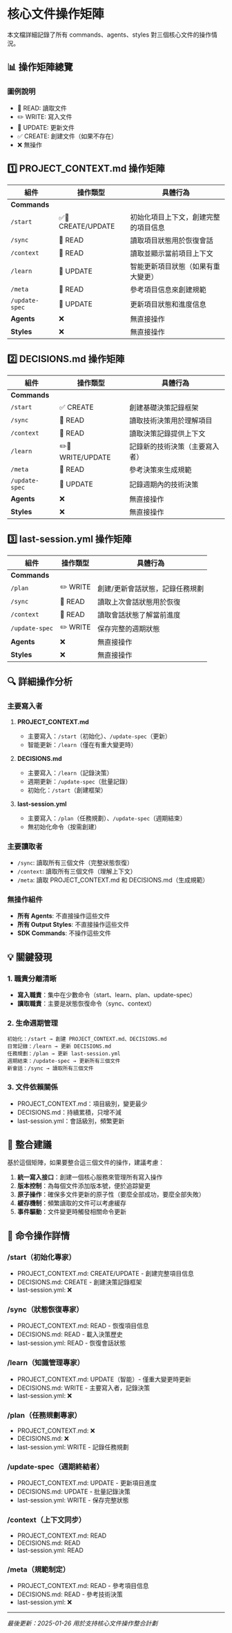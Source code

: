 # 核心文件操作矩陣

本文檔詳細記錄了所有 commands、agents、styles 對三個核心文件的操作情況。

## 📊 操作矩陣總覽

### 圖例說明
- 📖 READ: 讀取文件
- ✏️ WRITE: 寫入文件  
- 🔄 UPDATE: 更新文件
- ✅ CREATE: 創建文件（如果不存在）
- ❌ 無操作

## 1️⃣ PROJECT_CONTEXT.md 操作矩陣

| 組件 | 操作類型 | 具體行為 |
|------|---------|---------|
| **Commands** | | |
| `/start` | ✅🔄 CREATE/UPDATE | 初始化項目上下文，創建完整的項目信息 |
| `/sync` | 📖 READ | 讀取項目狀態用於恢復會話 |
| `/context` | 📖 READ | 讀取並顯示當前項目上下文 |
| `/learn` | 🔄 UPDATE | 智能更新項目狀態（如果有重大變更） |
| `/meta` | 📖 READ | 參考項目信息來創建規範 |
| `/update-spec` | 🔄 UPDATE | 更新項目狀態和進度信息 |
| **Agents** | ❌ | 無直接操作 |
| **Styles** | ❌ | 無直接操作 |

## 2️⃣ DECISIONS.md 操作矩陣

| 組件 | 操作類型 | 具體行為 |
|------|---------|---------|
| **Commands** | | |
| `/start` | ✅ CREATE | 創建基礎決策記錄框架 |
| `/sync` | 📖 READ | 讀取技術決策用於理解項目 |
| `/context` | 📖 READ | 讀取決策記錄提供上下文 |
| `/learn` | ✏️🔄 WRITE/UPDATE | 記錄新的技術決策（主要寫入者） |
| `/meta` | 📖 READ | 參考決策來生成規範 |
| `/update-spec` | 🔄 UPDATE | 記錄週期內的技術決策 |
| **Agents** | ❌ | 無直接操作 |
| **Styles** | ❌ | 無直接操作 |

## 3️⃣ last-session.yml 操作矩陣

| 組件 | 操作類型 | 具體行為 |
|------|---------|---------|
| **Commands** | | |
| `/plan` | ✏️ WRITE | 創建/更新會話狀態，記錄任務規劃 |
| `/sync` | 📖 READ | 讀取上次會話狀態用於恢復 |
| `/context` | 📖 READ | 讀取會話狀態了解當前進度 |
| `/update-spec` | ✏️ WRITE | 保存完整的週期狀態 |
| **Agents** | ❌ | 無直接操作 |
| **Styles** | ❌ | 無直接操作 |

## 🔍 詳細操作分析

### 主要寫入者
1. **PROJECT_CONTEXT.md**
   - 主要寫入：`/start`（初始化）、`/update-spec`（更新）
   - 智能更新：`/learn`（僅在有重大變更時）

2. **DECISIONS.md**
   - 主要寫入：`/learn`（記錄決策）
   - 週期更新：`/update-spec`（批量記錄）
   - 初始化：`/start`（創建框架）

3. **last-session.yml**
   - 主要寫入：`/plan`（任務規劃）、`/update-spec`（週期結束）
   - 無初始化命令（按需創建）

### 主要讀取者
- `/sync`: 讀取所有三個文件（完整狀態恢復）
- `/context`: 讀取所有三個文件（理解上下文）
- `/meta`: 讀取 PROJECT_CONTEXT.md 和 DECISIONS.md（生成規範）

### 無操作組件
- **所有 Agents**: 不直接操作這些文件
- **所有 Output Styles**: 不直接操作這些文件
- **SDK Commands**: 不操作這些文件

## 💡 關鍵發現

### 1. 職責分離清晰
- **寫入職責**：集中在少數命令（start、learn、plan、update-spec）
- **讀取職責**：主要是狀態恢復命令（sync、context）

### 2. 生命週期管理
```
初始化：/start → 創建 PROJECT_CONTEXT.md、DECISIONS.md
日常記錄：/learn → 更新 DECISIONS.md
任務規劃：/plan → 更新 last-session.yml
週期結束：/update-spec → 更新所有三個文件
新會話：/sync → 讀取所有三個文件
```

### 3. 文件依賴關係
- PROJECT_CONTEXT.md：項目級別，變更最少
- DECISIONS.md：持續累積，只增不減
- last-session.yml：會話級別，頻繁更新

## 🎯 整合建議

基於這個矩陣，如果要整合這三個文件的操作，建議考慮：

1. **統一寫入接口**：創建一個核心服務來管理所有寫入操作
2. **版本控制**：為每個文件添加版本號，便於追踪變更
3. **原子操作**：確保多文件更新的原子性（要麼全部成功，要麼全部失敗）
4. **緩存機制**：頻繁讀取的文件可以考慮緩存
5. **事件驅動**：文件變更時觸發相關命令更新

## 📝 命令操作詳情

### /start（初始化專家）
- PROJECT_CONTEXT.md: CREATE/UPDATE - 創建完整項目信息
- DECISIONS.md: CREATE - 創建決策記錄框架
- last-session.yml: ❌

### /sync（狀態恢復專家）
- PROJECT_CONTEXT.md: READ - 恢復項目信息
- DECISIONS.md: READ - 載入決策歷史
- last-session.yml: READ - 恢復會話狀態

### /learn（知識管理專家）
- PROJECT_CONTEXT.md: UPDATE（智能）- 僅重大變更時更新
- DECISIONS.md: WRITE - 主要寫入者，記錄決策
- last-session.yml: ❌

### /plan（任務規劃專家）
- PROJECT_CONTEXT.md: ❌
- DECISIONS.md: ❌
- last-session.yml: WRITE - 記錄任務規劃

### /update-spec（週期終結者）
- PROJECT_CONTEXT.md: UPDATE - 更新項目進度
- DECISIONS.md: UPDATE - 批量記錄決策
- last-session.yml: WRITE - 保存完整狀態

### /context（上下文同步）
- PROJECT_CONTEXT.md: READ
- DECISIONS.md: READ
- last-session.yml: READ

### /meta（規範制定）
- PROJECT_CONTEXT.md: READ - 參考項目信息
- DECISIONS.md: READ - 參考技術決策
- last-session.yml: ❌

---

*最後更新：2025-01-26*
*用於支持核心文件操作整合計劃*